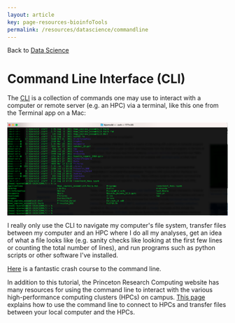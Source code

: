 ```yaml
---
layout: article
key: page-resources-bioinfoTools
permalink: /resources/datascience/commandline
---
```


Back to [Data Science](/resources/datascience)

# Command Line Interface (CLI)

The [CLI](https://en.wikipedia.org/wiki/Command-line_interface) is a collection of commands one may use to interact with a computer or remote server (e.g. an HPC) via a terminal, like this one from the Terminal app on a Mac:

<img align="center" src="/pages/resources/datascience/commandline/CLI_screenshot.png" width="800">

I really only use the CLI to navigate my computer's file system, transfer files between my computer and an HPC where I do all my analyses, get an idea of what a file looks like (e.g. sanity checks like looking at the first few lines or counting the total number of lines), and run programs such as python scripts or other software I've installed.

[Here](https://astrobiomike.github.io/unix/getting-started) is a fantastic crash course to the command line.

In addition to this tutorial, the Princeton Research Computing website has many resources for using the command line to interact with the various high-performance computing clusters (HPCs) on campus. [This page](https://researchcomputing.princeton.edu/get-started/guide-princeton-clusters/1-intro-clusters) explains how to use the command line to connect to HPCs and transfer files between your local computer and the HPCs.


